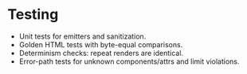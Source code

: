 # Testing

- Unit tests for emitters and sanitization.
- Golden HTML tests with byte-equal comparisons.
- Determinism checks: repeat renders are identical.
- Error-path tests for unknown components/attrs and limit violations.
